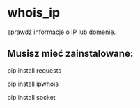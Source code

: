 # whois_ip
sprawdź informacje o IP lub domenie.
## Musisz mieć zainstalowane:

pip install requests

pip install ipwhois

pip install socket
